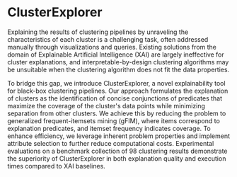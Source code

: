 # ClusterExplorer
Explaining the results of clustering pipelines by unraveling the characteristics of each cluster is a challenging task, often addressed manually through visualizations and queries. Existing solutions from the domain of Explainable Artificial Intelligence (XAI) are largely ineffective for cluster explanations, and interpretable-by-design clustering algorithms may be unsuitable when the clustering algorithm does not fit the data properties.

To bridge this gap, we introduce ClusterExplorer, a novel explainability tool for black-box clustering pipelines. Our approach formulates the explanation of clusters as the identification of concise conjunctions of predicates that maximize the coverage of the cluster's data points while minimizing separation from other clusters. We achieve this by reducing the problem to generalized frequent-itemsets mining (gFIM), where items correspond to explanation predicates, and itemset frequency indicates coverage. To enhance efficiency, we leverage inherent problem properties and implement attribute selection to further reduce computational costs. Experimental evaluations on a benchmark collection of 98 clustering results demonstrate the superiority of ClusterExplorer in both explanation quality and execution times compared to XAI baselines.
